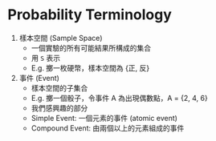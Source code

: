 # Probability Terminology

1. 樣本空間 (Sample Space)
    - 一個實驗的所有可能結果所構成的集合
    - 用 `S` 表示
    - E.g. 擲一枚硬幣，樣本空間為 {正, 反}
2. 事件 (Event)
    - 樣本空間的子集合
    - E.g. 擲一個骰子，令事件 A 為出現偶數點，A = {2, 4, 6}
    - 我們感興趣的部分
    - Simple Event: 一個元素的事件 (atomic event)
    - Compound Event: 由兩個以上的元素組成的事件

